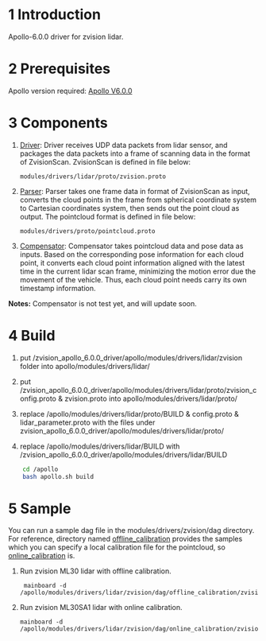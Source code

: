 # 1 Introduction

Apollo-6.0.0 driver for zvision lidar.

# 2 Prerequisites
 Apollo version  required: [Apollo V6.0.0](https://github.com/ApolloAuto/apollo/releases/tag/v6.0.0)

# 3 Components
1. [Driver](https://github.com/ZVISION-lidar/zvision_apollo6.0.0_driver/tree/master/apollo/modules/drivers/lidar/zvision/driver): Driver receives UDP data packets from lidar sensor, and packages the data packets into a frame of scanning data in the format of ZvisionScan. ZvisionScan is defined in file below:
	```
    modules/drivers/lidar/proto/zvision.proto
	```
2. [Parser](https://github.com/ZVISION-lidar/zvision_apollo6.0.0_driver/tree/master/apollo/modules/drivers/lidar/zvision/parser): Parser takes one frame data in format of ZvisionScan as input, converts the cloud points in the frame from spherical coordinate system to Cartesian coordinates system, then sends out the point cloud as output. The pointcloud format is defined in file below:
	```
    modules/drivers/proto/pointcloud.proto
	```
3. [Compensator](https://github.com/ZVISION-lidar/zvision_apollo6.0.0_driver/tree/master/apollo/modules/drivers/lidar/zvision/compensator): Compensator takes pointcloud data and pose data as inputs. Based on the corresponding pose information for each cloud point, it converts each cloud point information aligned with the latest time in the current lidar scan frame, minimizing the motion error due the movement of the vehicle. Thus, each cloud point needs carry its own timestamp information.

**Notes:**   Compensator is not test yet, and will update soon.

# 4 Build
1. put /zvision_apollo_6.0.0_driver/apollo/modules/drivers/lidar/zvision folder into apollo/modules/drivers/lidar/

2. put /zvision_apollo_6.0.0_driver/apollo/modules/drivers/lidar/proto/zvision_config.proto & zvision.proto into apollo/modules/drivers/lidar/proto/

3. replace /apollo/modules/drivers/lidar/proto/BUILD & config.proto & lidar_parameter.proto with the files under zvision_apollo_6.0.0_driver/apollo/modules/drivers/lidar/proto/

4. replace /apollo/modules/drivers/lidar/BUILD with /zvision_apollo_6.0.0_driver/apollo/modules/drivers/lidar/BUILD


```bash
    cd /apollo
    bash apollo.sh build
 ```
   
# 5 Sample
You can run a sample dag file in the modules/drivers/zvision/dag directory. For reference, directory named [offline_calibration](https://github.com/ZVISION-lidar/zvision_apollo_driver/tree/master/apollo/modules/drivers/zvision/dag/offline_calibration) provides the samples which you can specify a local calibration file for the pointcloud, so [online_calibration](https://github.com/ZVISION-lidar/zvision_apollo_driver/tree/master/apollo/modules/drivers/zvision/dag/online_calibration) is.
1. Run zvision ML30 lidar with offline calibration.
   ```
    mainboard -d /apollo/modules/drivers/lidar/zvision/dag/offline_calibration/zvision_ml30.dag
    ```
2. Run zvision ML30SA1 lidar with online calibration.
    ```
    mainboard -d /apollo/modules/drivers/lidar/zvision/dag/online_calibration/zvision_ml30sa1.dag
    ```
